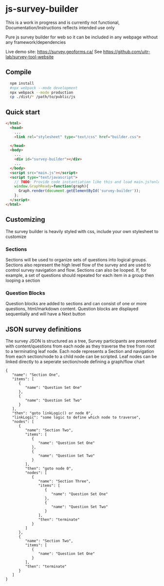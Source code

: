 # js-survey-builder

This is a work in progress and is currently not functional, Documentation/Instructions reflects intended use only

Pure js survey builder for web so it can be included in any webpage without any framework/dependencies

Live demo site: https://survey.geoforms.ca/
See https://github.com/uitr-lab/survey-tool-website

## Compile
```bash
  npm install
  #npx webpack --mode development
  npx webpack --mode production
  cp ./dist/* /path/to/public/js

```


## Quick start
```html
</html>
  <head>
    ...
    <link rel="stylesheet" type="text/css" href="builder.css">

  </head>
  <body>
    ...
    <div id="survey-builder"></div>
    ...
  </body>
  <script src="main.js"></script>
  <script type="text/javascript">
    // TODO: Provide code instantiation like this and load main.js?onload=window.GraphReady
    window.GraphReady=function(graph){
      Graph.render(document.getElementById('survey-builder'));
    };
  </script>
</html>

```

## Customizing

The survey builder is heavily styled with css, include your own stylesheet to customize

### Sections 

Sections will be used to organize sets of questions into logical groups. Sections also represent the high level flow of the survey and are used to control survey navigation and flow. Sections can also be looped. If, for example, a set of questions should repeated for each item in a group then looping a section 

### Question Blocks

Question blocks are added to sections and can consist of one or more questions, html/markdown content. Question blocks are displayed sequentially and will have a Next button

## JSON survey definitions

The survey JSON is structured as a tree, Survey participants are presented with content/questions from each node as they traverse the tree from root to a terminating leaf node. Each node represents a Section and navigation from each section/node to a child node can be scripted. Leaf nodes can be linked directly to a seperate section/node defining a graph/flow chart  

```
{
   "name": "Section One",
   "items": [
      {
         "name": "Question Set One"
      },
      {
         "name": "Question Set Two"
      }
   ],
   "then": "goto linkLogic() or node 0",
   "linkLogic": "some logic to define which node to traverse",
   "nodes": [
      {
         "name": "Section Two",
         "items": [
            {
               "name": "Question Set One"
            },
            {
               "name": "Question Set Two"
            }
         ],
         "then": "goto node 0",
         "nodes": [
            {
               "name": "Section Three",
               "items": [
                  {
                     "name": "Question Set One"
                  },
                  {
                     "name": "Question Set Two"
                  }
               ],
               "then": "terminate"
            }
         ]
      },
      {
         "name": "Section Two",
         "items": [
            {
               "name": "Question Set One"
            }
         ],
         "then": "terminate"
      }
   ]
}
```
